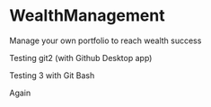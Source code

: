 # WealthManagement
Manage your own portfolio to reach wealth success 

Testing git2 (with Github Desktop app)

Testing 3 with Git Bash 

Again